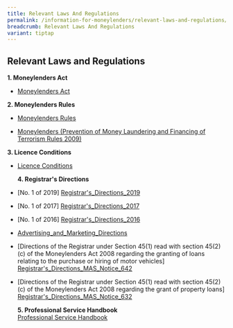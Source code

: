 ```yaml
---
title: Relevant Laws And Regulations
permalink: /information-for-moneylenders/relevant-laws-and-regulations/
breadcrumb: Relevant Laws And Regulations
variant: tiptap
---
```

<h2>Relevant Laws and Regulations</h2>
<p><strong>1. Moneylenders Act</strong>
<br>
</p>
<ul data-tight="true" class="tight">
<li>
<p><a href="https://sso.agc.gov.sg/Act/MA2008" rel="noopener noreferrer nofollow" target="_blank">Moneylenders Act</a>
</p>
</li>
</ul>
<p><strong>2. Moneylenders Rules</strong>
<br>
</p>
<ul>
<li>
<p><a href="https://sso.agc.gov.sg/SL/MA2008-S72-2009?DocDate=20181116" rel="noopener noreferrer nofollow" target="_blank">Moneylenders Rules</a>
</p>
</li>
<li>
<p><a href="https://sso.agc.gov.sg/SL/MA2008-S73-2009?DocDate=20150831" rel="noopener noreferrer nofollow" target="_blank">Moneylenders (Prevention of Money Laundering and Financing of Terrorism Rules 2009)</a>
</p>
</li>
</ul>
<p><strong>3. Licence Conditions</strong>
<br>
</p>
<ul data-tight="true" class="tight">
<li>
<p><a href="/files/Licence Conditions/Licence_Conditions_wef_1_March_2024.pdf" rel="noopener nofollow" target="_blank">Licence Conditions</a>
</p>
<p></p>
<p><strong>4. Registrar's Directions</strong>
<br>
</p>
</li>
</ul>
<ul data-tight="true" class="tight">
<li>
<p>[No. 1 of 2019] <a href="/files/Registrar's Directions/Registrar's-Directions-1-of-2019.pdf" rel="noopener nofollow" target="_blank">Registrar's_Directions_2019</a>
</p>
</li>
<li>
<p>[No. 1 of 2017] <a href="/files/Registrar's Directions/Registrar'sDirectionsNo.1of2017.pdf" rel="noopener nofollow" target="_blank">Registrar's_Directions_2017</a>
</p>
</li>
<li>
<p>[No. 1 of 2016] <a href="/files/Registrar's Directions/Registrar'sDirectionsNo1of2016(26Jan2016).pdf" rel="noopener nofollow" target="_blank">Registrar's_Directions_2016</a>
</p>
</li>
<li>
<p><a href="/files/Registrar's Directions/Advertising-&amp;-Marketing-Directions.pdf" rel="noopener nofollow" target="_blank">Advertising_and_Marketing_Directions</a>
</p>
</li>
<li>
<p>[Directions of the Registrar under Section 45(1) read with section 45(2)(c)
of the Moneylenders Act 2008 regarding the granting of loans relating to
the purchase or hiring of motor vehicles] <a href="/files/Registrar's Directions/Registrar_s_Direction_on_Motor_Vehicle_Loans_wef_6_Nov_2023.pdf" rel="noopener nofollow" target="_blank">Registrar's_Directions_MAS_Notice_642</a>
</p>
</li>
<li>
<p>[Directions of the Registrar under Section 45(1) read with section 45(2)(c)
of the Moneylenders Act 2008 regarding the grant of property loans] <a href="/files/Registrar's Directions/Registrar_s_Direction__Notice_632_.pdf" rel="noopener nofollow" target="_blank">Registrar's_Directions_MAS_Notice_632</a>
</p>
<p></p>
<p><strong>5. Professional Service Handbook</strong>
<br><a href="/files/PSH/The_Professional_Service_Handbook_for_licensed_moneylenders_V2_5__dated_14_May_2024_.pdf" rel="noopener noreferrer nofollow" target="_blank">Professional Service Handbook</a>
</p>
</li>
</ul>
<p></p>